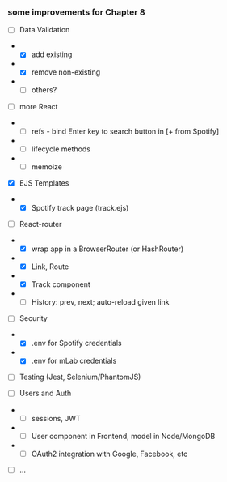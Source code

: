### some improvements for Chapter 8

* [ ] Data Validation
- * [x] add existing
- * [x] remove non-existing
- * [ ] others?

* [ ] more React
- * [ ] refs - bind Enter key to search button in [+ from Spotify]
- * [ ] lifecycle methods
- * [ ] memoize

* [x] EJS Templates
- * [x] Spotify track page (track.ejs)

* [ ] React-router
- * [x] wrap app in a BrowserRouter (or HashRouter)
- * [x] Link, Route
- * [x] Track component
- * [ ] History: prev, next; auto-reload given link

* [ ] Security
- * [x] .env for Spotify credentials
- * [x] .env for mLab credentials

* [ ] Testing (Jest, Selenium/PhantomJS)

* [ ] Users and Auth
- * [ ] sessions, JWT
- * [ ] User component in Frontend, model in Node/MongoDB
- * [ ] OAuth2 integration with Google, Facebook, etc

* [ ] ...
